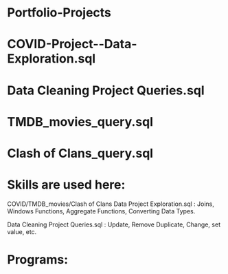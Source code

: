 # Portfolio-Projects
# COVID-Project--Data-Exploration.sql
# Data Cleaning Project Queries.sql
# TMDB_movies_query.sql
# Clash of Clans_query.sql
# Skills are used here:
COVID/TMDB_movies/Clash of Clans Data Project Exploration.sql : Joins, Windows Functions, Aggregate Functions, Converting Data Types.

Data Cleaning Project Queries.sql : Update, Remove Duplicate, Change, set value, etc.

# Programs:
